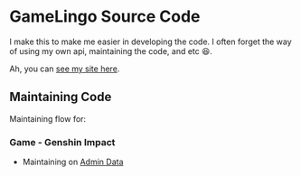 # GameLingo Source Code

I make this to make me easier in developing the code. I often forget the way of using my own api, maintaining the code, and etc 😆.

Ah, you can [see my site here](https://gamelingo-tools.vercel.app).

## Maintaining Code

Maintaining flow for:

### Game - Genshin Impact
- Maintaining on [Admin Data](/src/app/(protected)/admin/data/README.md)
